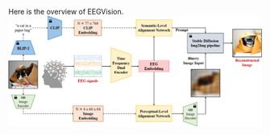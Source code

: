 Here is the overview of EEGVision.
![images](https://github.com/AvancierGuo/EEGVision/blob/main/image/Figure1.png)
